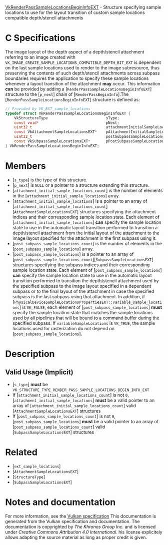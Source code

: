 [VkRenderPassSampleLocationsBeginInfoEXT](https://www.khronos.org/registry/vulkan/specs/1.3-extensions/man/html/VkRenderPassSampleLocationsBeginInfoEXT.html) - Structure specifying sample locations to use for the layout transition of custom sample locations compatible depth/stencil attachments

# C Specifications
The image layout of the depth aspect of a depth/stencil attachment referring
to an image created with
`VK_IMAGE_CREATE_SAMPLE_LOCATIONS_COMPATIBLE_DEPTH_BIT_EXT` is dependent
on the last sample locations used to render to the image subresource, thus
preserving the contents of such depth/stencil attachments across subpass
boundaries requires the application to specify these sample locations
whenever a layout transition of the attachment  **may**  occur.
This information  **can**  be provided by adding a
[`RenderPassSampleLocationsBeginInfoEXT`] structure to the [`p_next`]
chain of [`RenderPassBeginInfo`].The [`RenderPassSampleLocationsBeginInfoEXT`] structure is defined as:
```c
// Provided by VK_EXT_sample_locations
typedef struct VkRenderPassSampleLocationsBeginInfoEXT {
    VkStructureType                          sType;
    const void*                              pNext;
    uint32_t                                 attachmentInitialSampleLocationsCount;
    const VkAttachmentSampleLocationsEXT*    pAttachmentInitialSampleLocations;
    uint32_t                                 postSubpassSampleLocationsCount;
    const VkSubpassSampleLocationsEXT*       pPostSubpassSampleLocations;
} VkRenderPassSampleLocationsBeginInfoEXT;
```

# Members
- [`s_type`] is the type of this structure.
- [`p_next`] is `NULL` or a pointer to a structure extending this structure.
- [`attachment_initial_sample_locations_count`] is the number of elements in the [`attachment_initial_sample_locations`] array.
- [`attachment_initial_sample_locations`] is a pointer to an array of [`attachment_initial_sample_locations_count`][`AttachmentSampleLocationsEXT`] structures specifying the attachment indices and their corresponding sample location state. Each element of [`attachment_initial_sample_locations`] **can**  specify the sample location state to use in the automatic layout transition performed to transition a depth/stencil attachment from the initial layout of the attachment to the image layout specified for the attachment in the first subpass using it.
- [`post_subpass_sample_locations_count`] is the number of elements in the [`post_subpass_sample_locations`] array.
- [`post_subpass_sample_locations`] is a pointer to an array of [`post_subpass_sample_locations_count`][`SubpassSampleLocationsEXT`] structures specifying the subpass indices and their corresponding sample location state. Each element of [`post_subpass_sample_locations`] **can**  specify the sample location state to use in the automatic layout transition performed to transition the depth/stencil attachment used by the specified subpass to the image layout specified in a dependent subpass or to the final layout of the attachment in case the specified subpass is the last subpass using that attachment. In addition, if [`PhysicalDeviceSampleLocationsPropertiesEXT::variable_sample_locations`] is `VK_FALSE`, each element of [`post_subpass_sample_locations`] **must**  specify the sample location state that matches the sample locations used by all pipelines that will be bound to a command buffer during the specified subpass. If `variableSampleLocations` is `VK_TRUE`, the sample locations used for rasterization do not depend on [`post_subpass_sample_locations`].

# Description
## Valid Usage (Implicit)
-  [`s_type`] **must**  be `VK_STRUCTURE_TYPE_RENDER_PASS_SAMPLE_LOCATIONS_BEGIN_INFO_EXT`
-    If [`attachment_initial_sample_locations_count`] is not `0`, [`attachment_initial_sample_locations`] **must**  be a valid pointer to an array of [`attachment_initial_sample_locations_count`] valid [`AttachmentSampleLocationsEXT`] structures
-    If [`post_subpass_sample_locations_count`] is not `0`, [`post_subpass_sample_locations`] **must**  be a valid pointer to an array of [`post_subpass_sample_locations_count`] valid [`SubpassSampleLocationsEXT`] structures

# Related
- [`ext_sample_locations`]
- [`AttachmentSampleLocationsEXT`]
- [`StructureType`]
- [`SubpassSampleLocationsEXT`]

# Notes and documentation
For more information, see the [Vulkan specification](https://www.khronos.org/registry/vulkan/specs/1.3-extensions/html/vkspec.html)
This documentation is generated from the Vulkan specification and documentation.
The documentation is copyrighted by *The Khronos Group Inc.* and is licensed under *Creative Commons Attribution 4.0 International*.
his license explicitely allows adapting the source material as long as proper credit is given.
        